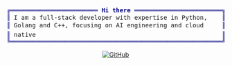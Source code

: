 <pre style="font-family:Menlo,'DejaVu Sans Mono',consolas,'Courier New',monospace"><span style="color: #000080">╔════════════════════════ </span><span style="color: #000080; font-weight: bold">Hi there</span><span style="color: #000080"> ════════════════════════╗</span> 🤓 <a href="https://javyxu.cn/">Javy Xu</a>                 
<span style="color: #000080">║</span> I am a full-stack developer with expertise in Python,    <span style="color: #000080">║</span> <span style="color: #008080">┣━━ </span>🔧 Full-stack developer
<span style="color: #000080">║</span> Golang and C++, focusing on AI engineering and cloud     <span style="color: #000080">║</span> <span style="color: #008080">┗━━ </span>🌍 GIS                 
<span style="color: #000080">║</span> native                                                   <span style="color: #000080">║</span>                            
<span style="color: #000080">╚══════════════════════════════════════════════════════════╝</span>                            
</pre>
<p align="center">
	<a href="https://github.com/javyxu"><img src="https://img.shields.io/github/followers/javyxu.svg?label=GitHub&style=social" alt="GitHub"></a>
</p>
